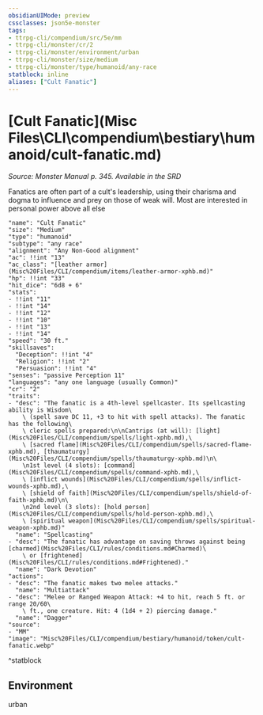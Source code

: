 ```yaml
---
obsidianUIMode: preview
cssclasses: json5e-monster
tags:
- ttrpg-cli/compendium/src/5e/mm
- ttrpg-cli/monster/cr/2
- ttrpg-cli/monster/environment/urban
- ttrpg-cli/monster/size/medium
- ttrpg-cli/monster/type/humanoid/any-race
statblock: inline
aliases: ["Cult Fanatic"]
---
```

# [Cult Fanatic](Misc Files\CLI\compendium\bestiary\humanoid/cult-fanatic.md)
*Source: Monster Manual p. 345. Available in the <span title='Systems Reference Document (5.1)'>SRD</span>*  

Fanatics are often part of a cult's leadership, using their charisma and dogma to influence and prey on those of weak will. Most are interested in personal power above all else

```statblock
"name": "Cult Fanatic"
"size": "Medium"
"type": "humanoid"
"subtype": "any race"
"alignment": "Any Non-Good alignment"
"ac": !!int "13"
"ac_class": "[leather armor](Misc%20Files/CLI/compendium/items/leather-armor-xphb.md)"
"hp": !!int "33"
"hit_dice": "6d8 + 6"
"stats":
- !!int "11"
- !!int "14"
- !!int "12"
- !!int "10"
- !!int "13"
- !!int "14"
"speed": "30 ft."
"skillsaves":
  "Deception": !!int "4"
  "Religion": !!int "2"
  "Persuasion": !!int "4"
"senses": "passive Perception 11"
"languages": "any one language (usually Common)"
"cr": "2"
"traits":
- "desc": "The fanatic is a 4th-level spellcaster. Its spellcasting ability is Wisdom\
    \ (spell save DC 11, +3 to hit with spell attacks). The fanatic has the following\
    \ cleric spells prepared:\n\nCantrips (at will): [light](Misc%20Files/CLI/compendium/spells/light-xphb.md),\
    \ [sacred flame](Misc%20Files/CLI/compendium/spells/sacred-flame-xphb.md), [thaumaturgy](Misc%20Files/CLI/compendium/spells/thaumaturgy-xphb.md)\n\
    \n1st level (4 slots): [command](Misc%20Files/CLI/compendium/spells/command-xphb.md),\
    \ [inflict wounds](Misc%20Files/CLI/compendium/spells/inflict-wounds-xphb.md),\
    \ [shield of faith](Misc%20Files/CLI/compendium/spells/shield-of-faith-xphb.md)\n\
    \n2nd level (3 slots): [hold person](Misc%20Files/CLI/compendium/spells/hold-person-xphb.md),\
    \ [spiritual weapon](Misc%20Files/CLI/compendium/spells/spiritual-weapon-xphb.md)"
  "name": "Spellcasting"
- "desc": "The fanatic has advantage on saving throws against being [charmed](Misc%20Files/CLI/rules/conditions.md#Charmed)\
    \ or [frightened](Misc%20Files/CLI/rules/conditions.md#Frightened)."
  "name": "Dark Devotion"
"actions":
- "desc": "The fanatic makes two melee attacks."
  "name": "Multiattack"
- "desc": "Melee or Ranged Weapon Attack: +4 to hit, reach 5 ft. or range 20/60\
    \ ft., one creature. Hit: 4 (1d4 + 2) piercing damage."
  "name": "Dagger"
"source":
- "MM"
"image": "Misc%20Files/CLI/compendium/bestiary/humanoid/token/cult-fanatic.webp"
```
^statblock

## Environment

urban